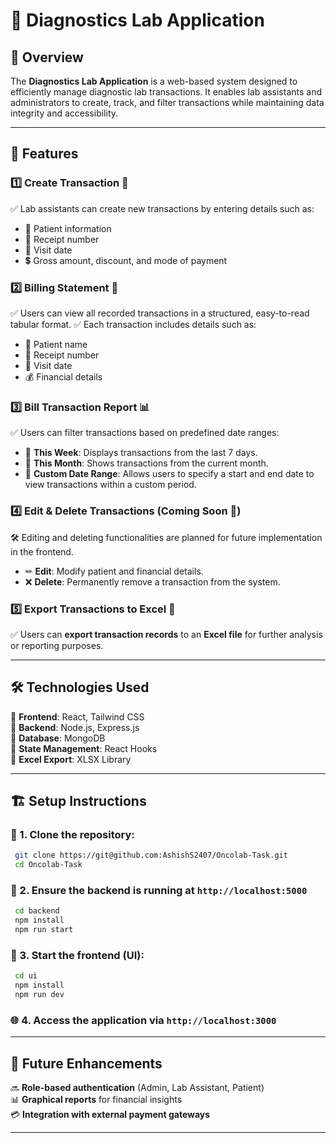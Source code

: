 # 🏥 Diagnostics Lab Application

## 📌 Overview
The **Diagnostics Lab Application** is a web-based system designed to efficiently manage diagnostic lab transactions. It enables lab assistants and administrators to create, track, and filter transactions while maintaining data integrity and accessibility.

---

## 🚀 Features

### 1️⃣ **Create Transaction** 📝
✅ Lab assistants can create new transactions by entering details such as:
- 🏥 Patient information
- 🧾 Receipt number
- 📅 Visit date
- 💲 Gross amount, discount, and mode of payment

### 2️⃣ **Billing Statement** 📑
✅ Users can view all recorded transactions in a structured, easy-to-read tabular format.
✅ Each transaction includes details such as:
- 🏥 Patient name
- 🧾 Receipt number
- 📅 Visit date
- 💰 Financial details

### 3️⃣ **Bill Transaction Report** 📊
✅ Users can filter transactions based on predefined date ranges:
- 📆 **This Week**: Displays transactions from the last 7 days.
- 📆 **This Month**: Shows transactions from the current month.
- 📅 **Custom Date Range**: Allows users to specify a start and end date to view transactions within a custom period.

### 4️⃣ **Edit & Delete Transactions (Coming Soon 🚧)**
🛠 Editing and deleting functionalities are planned for future implementation in the frontend.
- ✏ **Edit**: Modify patient and financial details.
- ❌ **Delete**: Permanently remove a transaction from the system.

### 5️⃣ **Export Transactions to Excel** 📂
✅ Users can **export transaction records** to an **Excel file** for further analysis or reporting purposes.

---

## 🛠 Technologies Used
🔹 **Frontend**: React, Tailwind CSS  
🔹 **Backend**: Node.js, Express.js  
🔹 **Database**: MongoDB  
🔹 **State Management**: React Hooks  
🔹 **Excel Export**: XLSX Library  

---

## 🏗 Setup Instructions
### 🔽 1. Clone the repository:
```sh
 git clone https://git@github.com:AshishS2407/Oncolab-Task.git
 cd Oncolab-Task
```

### 🔽 2. Ensure the backend is running at `http://localhost:5000`
```sh
 cd backend
 npm install
 npm run start
```

### 🔽 3. Start the frontend (UI):
```sh
 cd ui
 npm install
 npm run dev
```

### 🌐 4. Access the application via `http://localhost:3000`

---

## 🔮 Future Enhancements
🔜 **Role-based authentication** (Admin, Lab Assistant, Patient)  
📊 **Graphical reports** for financial insights  
💳 **Integration with external payment gateways**  

---
